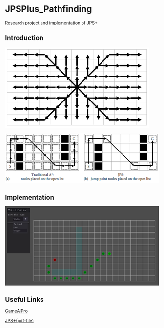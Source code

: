 # JPSPlus_Pathfinding
Research project and implementation of JPS+

## Introduction
![Figure1]

![Figure2]

## Implementation
![Figure3]

## Useful Links
[GameAIPro](http://www.gameaipro.com/)

[JPS+(pdf-file)](http://www.gameaipro.com/GameAIPro2/GameAIPro2_Chapter14_JPS_Plus_An_Extreme_A_Star_Speed_Optimization_for_Static_Uniform_Cost_Grids.pdf) 






[Figure1]: ./Figures/Figure1.png "Nodes are not visited multiple times"
[Figure2]: ./Figures/Figure2.png "Open list has way less nodes with JPS+"
[Figure3]: ./Figures/Figure3.png "The framework I used"

